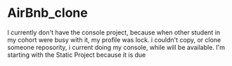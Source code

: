 # AirBnb_clone

I currently don't have the console project, because when other student in my cohort were busy with it, my profile was lock.
i couldn't copy, or clone someone reposority, i current doing my console, while will be available. 
I'm starting with the Static Project because it is due 


